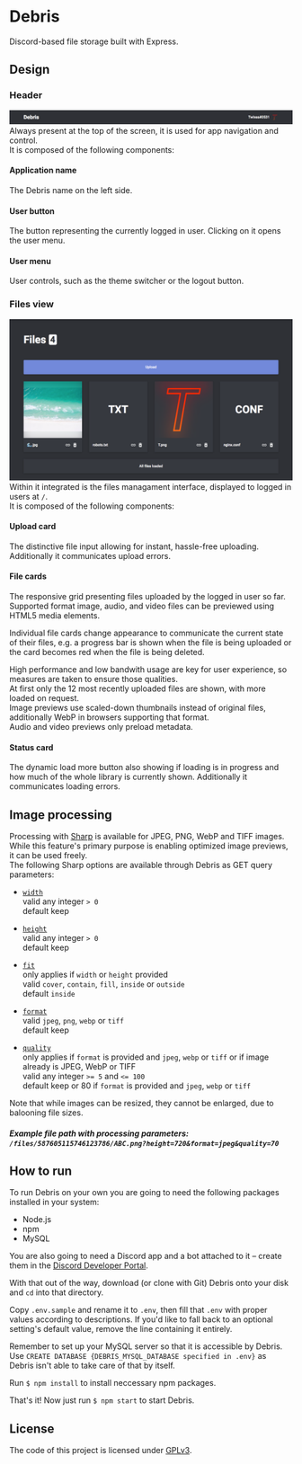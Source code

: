 # Debris

Discord-based file storage built with Express.

## Design

### Header
<img src="README_HEADER.png?"></img>
Always present at the top of the screen, it is used for app navigation and control.  
It is composed of the following components:

#### Application name
The Debris name on the left side.

#### User button
The button representing the currently logged in user. Clicking on it opens the user menu.

#### User menu
User controls, such as the theme switcher or the logout button.

### Files view
<img src="README_FILES_VIEW.png"></img>
Within it integrated is the files managament interface, displayed to logged in users at `/`.  
It is composed of the following components:

#### Upload card
The distinctive file input allowing for instant, hassle-free uploading. Additionally it communicates upload errors.

#### File cards
The responsive grid presenting files uploaded by the logged in user so far.  
Supported format image, audio, and video files can be previewed using HTML5 media elements.  

Individual file cards change appearance to communicate the current state of their files, e.g. a progress bar is shown when the file is being uploaded or the card becomes red when the file is being deleted.

High performance and low bandwith usage are key for user experience, so measures are taken to ensure those qualities.  
At first only the 12 most recently uploaded files are shown, with more loaded on request.  
Image previews use scaled-down thumbnails instead of original files, additionally WebP in browsers supporting that format.  
Audio and video previews only preload metadata.  

#### Status card
The dynamic load more button also showing if loading is in progress and how much of the whole library is currently shown. Additionally it communicates loading errors.

## Image processing

Processing with [Sharp](https://www.npmjs.com/package/sharp) is available for JPEG, PNG, WebP and TIFF images.  
While this feature's primary purpose is enabling optimized image previews, it can be used freely.  
The following Sharp options are available through Debris as GET query parameters:  

* [`width`](http://sharp.pixelplumbing.com/en/stable/api-resize/#resize)  
  valid any integer `> 0`  
  default keep  

* [`height`](http://sharp.pixelplumbing.com/en/stable/api-resize/#resize)  
  valid any integer `> 0`  
  default keep  

* [`fit`](http://sharp.pixelplumbing.com/en/stable/api-resize/#resize)  
  only applies if `width` or `height` provided  
  valid `cover`, `contain`, `fill`, `inside` or `outside`  
  default `inside`  

* [`format`](http://sharp.pixelplumbing.com/en/stable/api-output/#jpeg)  
  valid `jpeg`, `png`, `webp` or `tiff`  
  default keep  

* [`quality`](http://sharp.pixelplumbing.com/en/stable/api-output/#jpeg)  
  only applies if `format` is provided and `jpeg`, `webp` or `tiff` or if image already is JPEG, WebP or TIFF  
  valid any integer `>= 5` and `<= 100`  
  default keep or 80 if `format` is provided and `jpeg`, `webp` or `tiff`  

Note that while images can be resized, they cannot be enlarged, due to balooning file sizes.  

##### Example file path with processing parameters: `/files/587605115746123786/ABC.png?height=720&format=jpeg&quality=70`  

## How to run

To run Debris on your own you are going to need the following packages installed in your system:

* Node.js
* npm
* MySQL

You are also going to need a Discord app and a bot attached to it – create them in the [Discord Developer Portal](https://discordapp.com/developers/applications/).

With that out of the way, download (or clone with Git) Debris onto your disk and `cd` into that directory.

Copy `.env.sample` and rename it to `.env`, then fill that `.env` with proper values according to descriptions. If you'd like to fall back to an optional setting's default value, remove the line containing it entirely.

Remember to set up your MySQL server so that it is accessible by Debris. Use `CREATE DATABASE {DEBRIS_MYSQL_DATABASE specified in .env}` as Debris isn't able to take care of that by itself.

Run `$ npm install` to install neccessary npm packages.

That's it! Now just run `$ npm start` to start Debris.

## License

The code of this project is licensed under [GPLv3](LICENSE).
